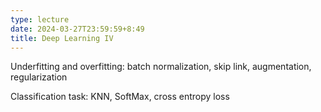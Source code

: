 ```yaml
---
type: lecture
date: 2024-03-27T23:59:59+8:49
title: Deep Learning IV
---
```

Underfitting and overfitting: batch normalization, skip link, augmentation, regularization

Classification task: KNN, SoftMax, cross entropy loss